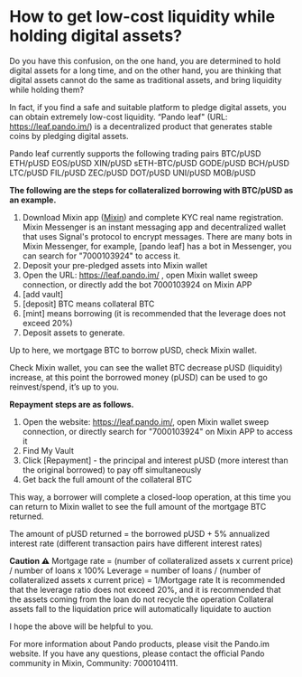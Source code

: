 #  How to get low-cost liquidity while holding digital assets?

Do you have this confusion, on the one hand, you are determined to hold digital assets for a long time, and on the other hand, you are thinking that digital assets cannot do the same as traditional assets, and bring liquidity while holding them?

In fact, if you find a safe and suitable platform to pledge digital assets, you can obtain extremely low-cost liquidity. “Pando leaf" (URL: https://leaf.pando.im/) is a decentralized product that generates stable coins by pledging digital assets.

Pando leaf currently supports the following trading pairs
BTC/pUSD
ETH/pUSD
EOS/pUSD
XIN/pUSD
sETH-BTC/pUSD
GODE/pUSD
BCH/pUSD
LTC/pUSD
FIL/pUSD
ZEC/pUSD
DOT/pUSD
UNI/pUSD
MOB/pUSD

**The following are the steps for collateralized borrowing with BTC/pUSD as an example.**

1. Download Mixin app ([Mixin](https://mixin.one/messenger)) and complete KYC real name registration. 
   Mixin Messenger is an instant messaging app and decentralized wallet that uses Signal's protocol to encrypt messages.
   There are many bots in Mixin Messenger, for example, [pando leaf] has a bot in Messenger, you can search for "7000103924" to access it.
2. Deposit your pre-pledged assets into Mixin wallet
3. Open the URL: https://leaf.pando.im/ , open Mixin wallet sweep connection, or directly add the bot 7000103924 on Mixin APP
4. [add vault]
5. [deposit] BTC means collateral BTC
6. [mint] means borrowing (it is recommended that the leverage does not exceed 20%)
7. Deposit assets to generate.

Up to here, we mortgage BTC to borrow pUSD, check Mixin wallet.

Check Mixin wallet, you can see the wallet BTC decrease pUSD (liquidity) increase, at this point the borrowed money (pUSD) can be used to go reinvest/spend, it’s up to you.



**Repayment steps are as follows.**

1. Open the website: https://leaf.pando.im/, open Mixin wallet sweep connection, or directly search for "7000103924" on Mixin APP to access it
2. Find My Vault
3. Click [Repayment] - the principal and interest pUSD (more interest than the original borrowed) to pay off simultaneously
4. Get back the full amount of the collateral BTC

This way, a borrower will complete a closed-loop operation, at this time you can return to Mixin wallet to see the full amount of the mortgage BTC returned.

The amount of pUSD returned = the borrowed pUSD + 5% annualized interest rate (different transaction pairs have different interest rates)



**Caution ⚠️**
Mortgage rate = (number of collateralized assets x current price) / number of loans x 100%
Leverage = number of loans / (number of collateralized assets x current price) = 1/Mortgage rate
It is recommended that the leverage ratio does not exceed 20%, and it is recommended that the assets coming from the loan do not recycle the operation
Collateral assets fall to the liquidation price will automatically liquidate to auction



I hope the above will be helpful to you.

For more information about Pando products, please visit the Pando.im website. If you have any questions, please contact the official Pando community in Mixin, Community: 7000104111.
